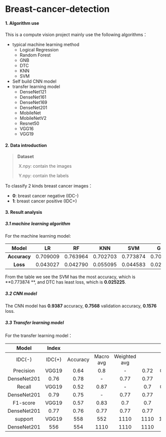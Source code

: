 # Breast-cancer-detection
#### 1. Algorithm use

This is a compute vision project mainly use the following algorithms：

* typical machine learning method
  * Logical Regression
  * Random Forest
  * GNB
  * DTC
  * KNN
  * SVM
* Self build CNN model
* transfer learning model
  * DenseNet121
  * DenseNet161
  * DenseNet169
  * DenseNet201
  * MobileNet
  * MobileNetV2
  * Resnet50
  * VGG16
  * VGG19

#### 2. Data introduction

> **Dataset** 
>
> ​	X.npy: contain the images
>
> ​	Y.npy: contain the labels

To classify 2 kinds breast cancer images：

* **0**: breast cancer negative (IDC-)
* **1**: breast cancer positive (IDC+)

#### 3.  Result analysis

##### 3.1 machine learning algorithm

For the machine learning model:

|  **Model**   |    LR    |    RF    |   KNN    |   SVM    |   GNB    |   DTC    |
| :----------: | :------: | :------: | :------: | :------: | :------: | :------: |
| **Accuracy** | 0.709009 | 0.763964 | 0.702703 | 0.773874 | 0.708108 | 0.679279 |
|   **Loss**   | 0.043027 | 0.042790 | 0.055095 | 0.044583 | 0.025861 | 0.025225 |

From the table we see the SVM has the most accuracy, which is **0.773874  **, and DTC has least loss, which is **0.025225**.

##### 3.2 CNN model

The CNN model has **0.9387** accuracy, **0.7568** validation accuracy, **0.1576** loss.

##### 3.3 Transfer learning model

For the transfer learning model：

|    Model    | Index  |          |           |              |      |      |
| :---------: | :----: | :------: | :-------: | :----------: | :--: | :--: |
|   IDC(-)    | IDC(+) | Accuracy | Macro avg | Weighted avg |      |      |
|  Precision  | VGG19  |   0.64   |    0.8    |      -       | 0.72 | 0.72 |
| DenseNet201 |  0.76  |   0.78   |     -     |     0.77     | 0.77 |      |
|   Recall    | VGG19  |   0.52   |   0.87    |      -       | 0.7  | 0.69 |
| DenseNet201 |  0.79  |   0.75   |     -     |     0.77     | 0.77 |      |
|  F1-score   | VGG19  |   0.57   |   0.83    |     0.7      | 0.7  | 0.7  |
| DenseNet201 |  0.77  |   0.76   |   0.77    |     0.77     | 0.77 |      |
|   support   | VGG19  |   558    |    552    |     1110     | 1110 | 1110 |
| DenseNet201 |  556   |   554    |   1110    |     1110     | 1110 |      |











